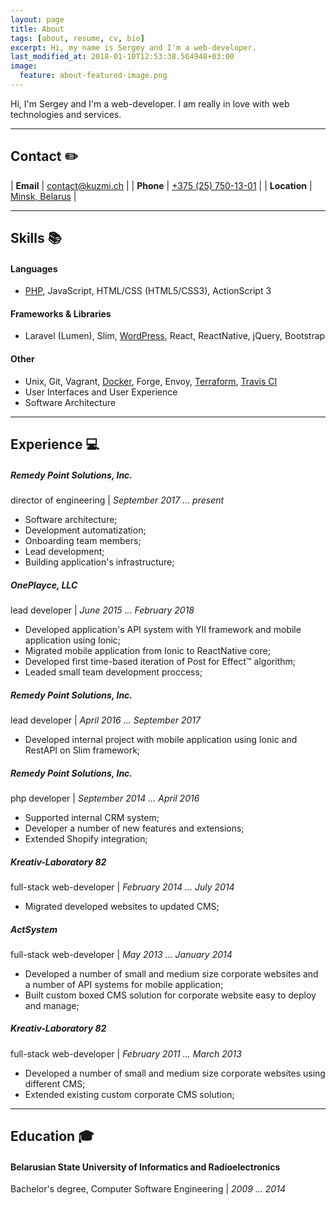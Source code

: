 ```yaml
---
layout: page
title: About
tags: [about, resume, cv, bio]
excerpt: Hi, my name is Sergey and I'm a web-developer.
last_modified_at: 2018-01-10T12:53:38.564948+03:00
image:
  feature: about-featured-image.png
---
```


Hi, I'm Sergey and I'm a web-developer. I am really in love with web technologies and services.

---

## Contact <span>✏️</span> ##

| **Email**     | [contact@kuzmi.ch](mailto:contact@kuzmi.ch)  |
| **Phone**     | [+375 (25) 750-13-01](callto:+375257501301)  |
| **Location**  | [Minsk, Belarus](https://goo.gl/maps/t5zytvJQqNJ2)  |

---

## Skills <span>📚</span> ##

#### Languages ####
* [PHP](/tags/#php), JavaScript, HTML/CSS (HTML5/CSS3), ActionScript 3

#### Frameworks & Libraries ####
* Laravel (Lumen), Slim, [WordPress](/tags/#wordpress), React, ReactNative, jQuery, Bootstrap

#### Other ####
* Unix, Git, Vagrant, [Docker](/tags/#docker), Forge, Envoy, [Terraform](/tags/#terraform), [Travis CI](/tags/#travis-ci)
* User Interfaces and User Experience
* Software Architecture

---

## Experience <span>💻</span> ##

##### Remedy Point Solutions, Inc. #####
director of engineering \| *September 2017 ... present*

* Software architecture;
* Development automatization;
* Onboarding team members;
* Lead development;
* Building application's infrastructure;

##### OnePlayce, LLC #####
lead developer \| *June 2015 ... February 2018*

* Developed application's API system with YII framework and mobile application using Ionic;
* Migrated mobile application from Ionic to ReactNative core;
* Developed first time-based iteration of Post for Effect™ algorithm;
* Leaded small team development proccess;

##### Remedy Point Solutions, Inc. #####
lead developer \| *April 2016 ... September 2017*

* Developed internal project with mobile application using Ionic and RestAPI on Slim framework;

##### Remedy Point Solutions, Inc. #####
php developer \| *September 2014 ... April 2016*

* Supported internal CRM system;
* Developer a number of new features and extensions;
* Extended Shopify integration;

##### Kreativ-Laboratory 82 #####
full-stack web-developer \| *February 2014 ... July 2014*

* Migrated developed websites to updated CMS;

##### ActSystem #####
full-stack web-developer \| *May 2013 ... January 2014*

* Developed a number of small and medium size corporate websites and a number of API systems for mobile application;
* Built custom boxed CMS solution for corporate website easy to deploy and manage;

##### Kreativ-Laboratory 82 #####
full-stack web-developer \| *February 2011 ... March 2013*

* Developed a number of small and medium size corporate websites using different CMS;
* Extended existing custom corporate CMS solution;

---

## Education <span>🎓</span> ##

#### Belarusian State University of Informatics and Radioelectronics ####
Bachelor's degree, Computer Software Engineering \| *2009 ... 2014*
